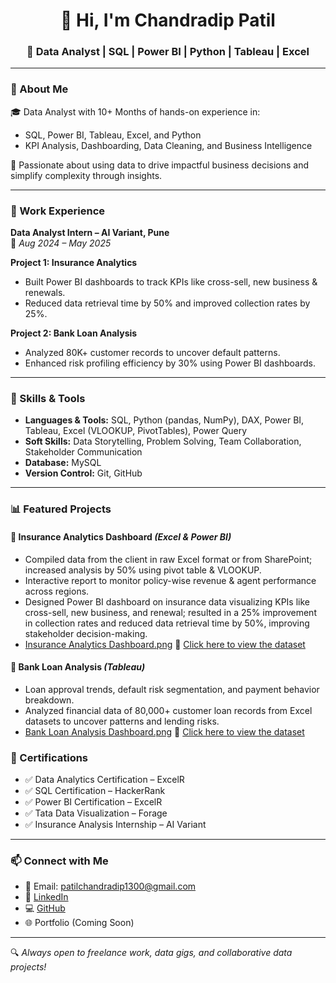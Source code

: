 <h1 align="center">👋 Hi, I'm Chandradip Patil</h1>
<h3 align="center">💼 Data Analyst | SQL | Power BI | Python | Tableau | Excel</h3>

---

### 📌 About Me

🎓 Data Analyst with 10+ Months of hands-on experience in:
- SQL, Power BI, Tableau, Excel, and Python  
- KPI Analysis, Dashboarding, Data Cleaning, and Business Intelligence

🚀 Passionate about using data to drive impactful business decisions and simplify complexity through insights.

---

### 💼 Work Experience

**Data Analyst Intern – AI Variant, Pune**  
📅 *Aug 2024 – May 2025*  

**Project 1: Insurance Analytics**  
- Built Power BI dashboards to track KPIs like cross-sell, new business & renewals.  
- Reduced data retrieval time by 50% and improved collection rates by 25%.  

**Project 2: Bank Loan Analysis**  
- Analyzed 80K+ customer records to uncover default patterns.
- Enhanced risk profiling efficiency by 30% using Power BI dashboards.  

---

### 🧠 Skills & Tools

- **Languages & Tools:** SQL, Python (pandas, NumPy), DAX, Power BI, Tableau, Excel (VLOOKUP, PivotTables), Power Query  
- **Soft Skills:** Data Storytelling, Problem Solving, Team Collaboration, Stakeholder Communication  
- **Database:** MySQL  
- **Version Control:** Git, GitHub  

---

### 📊 Featured Projects

#### 📌 Insurance Analytics Dashboard *(Excel & Power BI)*  
-  Compiled data from the client in raw Excel format or from SharePoint; increased analysis by 50% using pivot table & VLOOKUP.
- Interactive report to monitor policy-wise revenue & agent performance across regions.
-  Designed Power BI dashboard on insurance data visualizing KPIs like cross-sell, new business, and renewal; resulted in a 25% improvement in collection rates and 
reduced data retrieval time by 50%, improving stakeholder decision-making. 
- [Insurance Analytics Dashboard.png](https://github.com/aswarmohini/mohini-s-projects-1/blob/main/Insurance%20Analysis%20Dashboard.png)
 🔗 [Click here to view the dataset](https://github.com/aswarmohini/mohini-s-projects-1/blob/main/Insurance_analysis_bi.pbix)

#### 📌 Bank Loan Analysis *(Tableau)*  
- Loan approval trends, default risk segmentation, and payment behavior breakdown.
- Analyzed financial data of 80,000+ customer loan records from Excel datasets to uncover patterns and lending risks. 
- [Bank Loan Analysis Dashboard.png]( https://github.com/aswarmohini/mohini-s-projects-1/blob/main/Bank%20Analysis.png) 🔗 [Click here to view the dataset](https://github.com/chandradippatil/Bank_Analysis)

  
### 🏅 Certifications

- ✅ Data Analytics Certification – ExcelR  
- ✅ SQL Certification – HackerRank  
- ✅ Power BI Certification – ExcelR  
- ✅ Tata Data Visualization – Forage  
- ✅ Insurance Analysis Internship – AI Variant  

---

### 📫 Connect with Me

- 📧 Email: [patilchandradip1300@gmail.com](mailto:patilchandradip1300@gmail.com)  
- 🔗 [LinkedIn](https://www.linkedin.com/in/chandradippatil)  
- 💻 [GitHub](https://github.com/chandradippatil)  
- 🌐 Portfolio (Coming Soon)

---

🔍 *Always open to freelance work, data gigs, and collaborative data projects!*
